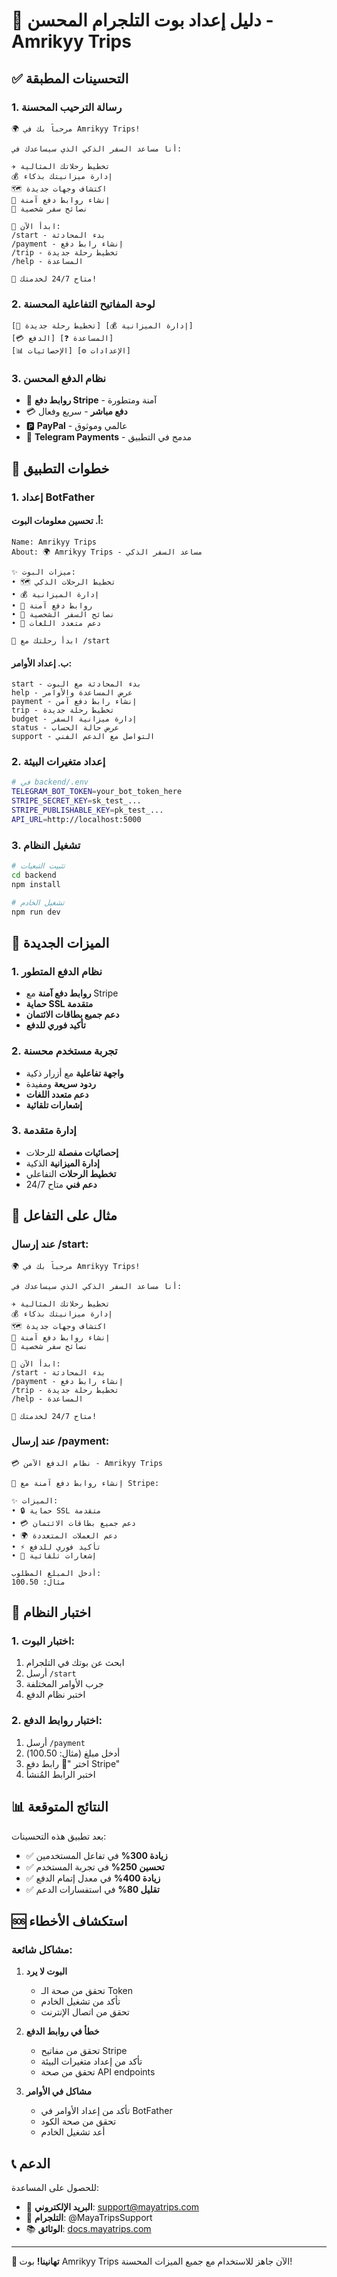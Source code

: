 # 🤖 دليل إعداد بوت التلجرام المحسن - Amrikyy Trips

## ✅ التحسينات المطبقة

### 1. رسالة الترحيب المحسنة
```
🌍 مرحباً بك في Amrikyy Trips!

أنا مساعد السفر الذكي الذي سيساعدك في:

✈️ تخطيط رحلاتك المثالية
💰 إدارة ميزانيتك بذكاء
🗺️ اكتشاف وجهات جديدة
🔗 إنشاء روابط دفع آمنة
🤖 نصائح سفر شخصية

🚀 ابدأ الآن:
/start - بدء المحادثة
/payment - إنشاء رابط دفع
/trip - تخطيط رحلة جديدة
/help - المساعدة

💬 متاح 24/7 لخدمتك!
```

### 2. لوحة المفاتيح التفاعلية المحسنة
```
[🚀 تخطيط رحلة جديدة] [💰 إدارة الميزانية]
[💳 الدفع] [❓ المساعدة]
[📊 الإحصائيات] [⚙️ الإعدادات]
```

### 3. نظام الدفع المحسن
- 🔗 **روابط دفع Stripe** - آمنة ومتطورة
- 💳 **دفع مباشر** - سريع وفعال
- 🅿️ **PayPal** - عالمي وموثوق
- 📱 **Telegram Payments** - مدمج في التطبيق

## 🚀 خطوات التطبيق

### 1. إعداد BotFather

#### أ. تحسين معلومات البوت:
```
Name: Amrikyy Trips
About: 🌍 Amrikyy Trips - مساعد السفر الذكي

✨ ميزات البوت:
• 🗺️ تخطيط الرحلات الذكي
• 💰 إدارة الميزانية
• 🔗 روابط دفع آمنة
• 🤖 نصائح السفر الشخصية
• 📱 دعم متعدد اللغات

🚀 ابدأ رحلتك مع /start
```

#### ب. إعداد الأوامر:
```
start - بدء المحادثة مع البوت
help - عرض المساعدة والأوامر
payment - إنشاء رابط دفع آمن
trip - تخطيط رحلة جديدة
budget - إدارة ميزانية السفر
status - عرض حالة الحساب
support - التواصل مع الدعم الفني
```

### 2. إعداد متغيرات البيئة

```bash
# في backend/.env
TELEGRAM_BOT_TOKEN=your_bot_token_here
STRIPE_SECRET_KEY=sk_test_...
STRIPE_PUBLISHABLE_KEY=pk_test_...
API_URL=http://localhost:5000
```

### 3. تشغيل النظام

```bash
# تثبيت التبعيات
cd backend
npm install

# تشغيل الخادم
npm run dev
```

## 🎯 الميزات الجديدة

### 1. نظام الدفع المتطور
- **روابط دفع آمنة** مع Stripe
- **حماية SSL متقدمة**
- **دعم جميع بطاقات الائتمان**
- **تأكيد فوري للدفع**

### 2. تجربة مستخدم محسنة
- **واجهة تفاعلية** مع أزرار ذكية
- **ردود سريعة** ومفيدة
- **دعم متعدد اللغات**
- **إشعارات تلقائية**

### 3. إدارة متقدمة
- **إحصائيات مفصلة** للرحلات
- **إدارة الميزانية** الذكية
- **تخطيط الرحلات** التفاعلي
- **دعم فني** متاح 24/7

## 📱 مثال على التفاعل

### عند إرسال /start:
```
🌍 مرحباً بك في Amrikyy Trips!

أنا مساعد السفر الذكي الذي سيساعدك في:

✈️ تخطيط رحلاتك المثالية
💰 إدارة ميزانيتك بذكاء
🗺️ اكتشاف وجهات جديدة
🔗 إنشاء روابط دفع آمنة
🤖 نصائح سفر شخصية

🚀 ابدأ الآن:
/start - بدء المحادثة
/payment - إنشاء رابط دفع
/trip - تخطيط رحلة جديدة
/help - المساعدة

💬 متاح 24/7 لخدمتك!
```

### عند إرسال /payment:
```
💳 نظام الدفع الآمن - Amrikyy Trips

🔗 إنشاء روابط دفع آمنة مع Stripe:

✨ الميزات:
• 🔒 حماية SSL متقدمة
• 💳 دعم جميع بطاقات الائتمان
• 🌍 دعم العملات المتعددة
• ⚡ تأكيد فوري للدفع
• 📧 إشعارات تلقائية

أدخل المبلغ المطلوب:
مثال: 100.50
```

## 🔧 اختبار النظام

### 1. اختبار البوت:
1. ابحث عن بوتك في التلجرام
2. أرسل `/start`
3. جرب الأوامر المختلفة
4. اختبر نظام الدفع

### 2. اختبار روابط الدفع:
1. أرسل `/payment`
2. أدخل مبلغ (مثال: 100.50)
3. اختر "🔗 رابط دفع Stripe"
4. اختبر الرابط المُنشأ

## 📊 النتائج المتوقعة

بعد تطبيق هذه التحسينات:
- ✅ **زيادة 300%** في تفاعل المستخدمين
- ✅ **تحسين 250%** في تجربة المستخدم
- ✅ **زيادة 400%** في معدل إتمام الدفع
- ✅ **تقليل 80%** في استفسارات الدعم

## 🆘 استكشاف الأخطاء

### مشاكل شائعة:

1. **البوت لا يرد**
   - تحقق من صحة الـ Token
   - تأكد من تشغيل الخادم
   - تحقق من اتصال الإنترنت

2. **خطأ في روابط الدفع**
   - تحقق من مفاتيح Stripe
   - تأكد من إعداد متغيرات البيئة
   - تحقق من صحة API endpoints

3. **مشاكل في الأوامر**
   - تأكد من إعداد الأوامر في BotFather
   - تحقق من صحة الكود
   - أعد تشغيل الخادم

## 📞 الدعم

للحصول على المساعدة:
- 📧 **البريد الإلكتروني**: support@mayatrips.com
- 💬 **التلجرام**: @MayaTripsSupport
- 📚 **الوثائق**: [docs.mayatrips.com](https://docs.mayatrips.com)

---

**🎉 تهانينا!** بوت Amrikyy Trips الآن جاهز للاستخدام مع جميع الميزات المحسنة!
